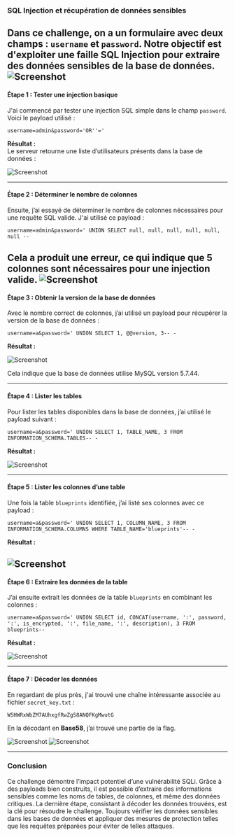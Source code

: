 ### **SQL Injection et récupération de données sensibles**

Dans ce challenge, on a un formulaire avec deux champs : `username` et `password`. Notre objectif est d'exploiter une faille SQL Injection pour extraire des données sensibles de la base de données.
![Screenshot](images/web_chall_description.png)
---

#### **Étape 1 : Tester une injection basique**

J'ai commencé par tester une injection SQL simple dans le champ `password`. Voici le payload utilisé :

`username=admin&password='OR''='`

**Résultat :**  
Le serveur retourne une liste d’utilisateurs présents dans la base de données :


![Screenshot](images/web_sqli_auth_bypass.png)

---

#### **Étape 2 : Déterminer le nombre de colonnes**

Ensuite, j’ai essayé de déterminer le nombre de colonnes nécessaires pour une requête SQL valide. J'ai utilisé ce payload :

`username=admin&password=' UNION SELECT null, null, null, null, null, null --` 

Cela a produit une erreur, ce qui indique que 5 colonnes sont nécessaires pour une injection valide.
![Screenshot](images/web_column_nb.png)
---

#### **Étape 3 : Obtenir la version de la base de données**

Avec le nombre correct de colonnes, j’ai utilisé un payload pour récupérer la version de la base de données :

`username=a&password=' UNION SELECT 1, @@version, 3-- -` 

**Résultat :**

![Screenshot](images/web_db_version.png)

Cela indique que la base de données utilise MySQL version 5.7.44.

---

#### **Étape 4 : Lister les tables**

Pour lister les tables disponibles dans la base de données, j’ai utilisé le payload suivant :

`username=a&password=' UNION SELECT 1, TABLE_NAME, 3 FROM INFORMATION_SCHEMA.TABLES-- -` 

**Résultat :**

![Screenshot](images/web_listing.png)

---

#### **Étape 5 : Lister les colonnes d’une table**

Une fois la table `blueprints` identifiée, j’ai listé ses colonnes avec ce payload :

`username=a&password=' UNION SELECT 1, COLUMN_NAME, 3 FROM INFORMATION_SCHEMA.COLUMNS WHERE TABLE_NAME='blueprints'-- -` 

**Résultat :**

![Screenshot](images/web_column_names.png)
---

#### **Étape 6 : Extraire les données de la table**

J’ai ensuite extrait les données de la table `blueprints` en combinant les colonnes :


`username=a&password=' UNION SELECT id, CONCAT(username, ':', password, ':', is_encrypted, ':', file_name, ':', description), 3 FROM blueprints--` 

**Résultat :**

![Screenshot](images/web_extr_infos.png)

---

#### **Étape 7 : Décoder les données**

En regardant de plus près, j'ai trouvé une chaîne intéressante associée au fichier `secret_key.txt` :

`W5HWRxWbZM7AUhxgfRwZg58ANQFKgMwutG`

En la décodant en **Base58**, j’ai trouvé une partie de la flag.


![Screenshot](images/web_decode1.png)
![Screenshot](images/web_decode2.png)


---

### **Conclusion**

Ce challenge démontre l’impact potentiel d’une vulnérabilité SQLi. Grâce à des payloads bien construits, il est possible d’extraire des informations sensibles comme les noms de tables, de colonnes, et même des données critiques. La dernière étape, consistant à décoder les données trouvées, est la clé pour résoudre le challenge. Toujours vérifier les données sensibles dans les bases de données et appliquer des mesures de protection telles que les requêtes préparées pour éviter de telles attaques.